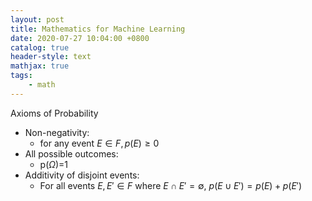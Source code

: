```yaml
---
layout: post
title: Mathematics for Machine Learning
date: 2020-07-27 10:04:00 +0800
catalog: true
header-style: text
mathjax: true
tags:
    - math
---
```


Axioms of Probability  
* Non-negativity:
  * for any event $E \in F, p(E) \geq 0$
* All possible outcomes:
  * p($\Omega$)=1
* Additivity of disjoint events:
  * For all events $E, E' \in F$ where $E \cap E' = \emptyset$,  $p(E \cup E') = p(E)+p(E')$  

